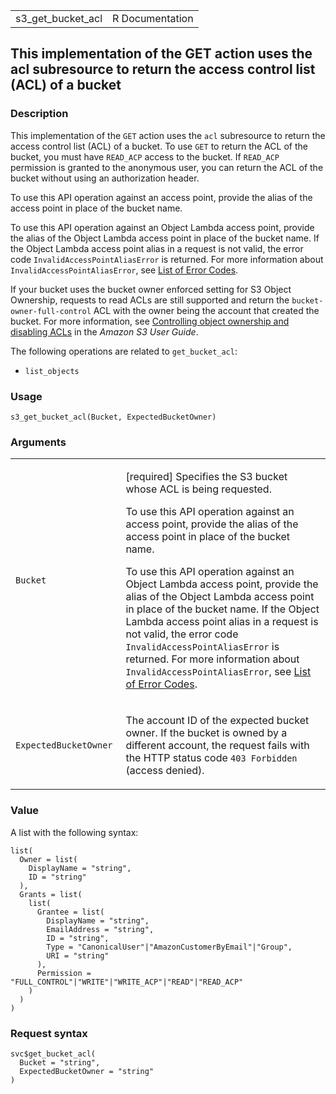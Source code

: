 <table style="width: 100%;">
<tbody>
<tr class="odd">
<td>s3_get_bucket_acl</td>
<td style="text-align: right;">R Documentation</td>
</tr>
</tbody>
</table>

## This implementation of the GET action uses the acl subresource to return the access control list (ACL) of a bucket

### Description

This implementation of the `GET` action uses the `acl` subresource to
return the access control list (ACL) of a bucket. To use `GET` to return
the ACL of the bucket, you must have `READ_ACP` access to the bucket. If
`READ_ACP` permission is granted to the anonymous user, you can return
the ACL of the bucket without using an authorization header.

To use this API operation against an access point, provide the alias of
the access point in place of the bucket name.

To use this API operation against an Object Lambda access point, provide
the alias of the Object Lambda access point in place of the bucket name.
If the Object Lambda access point alias in a request is not valid, the
error code `InvalidAccessPointAliasError` is returned. For more
information about `InvalidAccessPointAliasError`, see [List of Error
Codes](https://docs.aws.amazon.com/AmazonS3/latest/API/ErrorResponses.html#ErrorCodeList).

If your bucket uses the bucket owner enforced setting for S3 Object
Ownership, requests to read ACLs are still supported and return the
`bucket-owner-full-control` ACL with the owner being the account that
created the bucket. For more information, see [Controlling object
ownership and disabling
ACLs](https://docs.aws.amazon.com/AmazonS3/latest/userguide/about-object-ownership.html)
in the *Amazon S3 User Guide*.

The following operations are related to `get_bucket_acl`:

-   `list_objects`

### Usage

    s3_get_bucket_acl(Bucket, ExpectedBucketOwner)

### Arguments

<table>
<colgroup>
<col style="width: 35%" />
<col style="width: 65%" />
</colgroup>
<tbody>
<tr class="odd">
<td><code id="s3_get_bucket_acl_:_Bucket">Bucket</code></td>
<td><p>[required] Specifies the S3 bucket whose ACL is being
requested.</p>
<p>To use this API operation against an access point, provide the alias
of the access point in place of the bucket name.</p>
<p>To use this API operation against an Object Lambda access point,
provide the alias of the Object Lambda access point in place of the
bucket name. If the Object Lambda access point alias in a request is not
valid, the error code <code>InvalidAccessPointAliasError</code> is
returned. For more information about
<code>InvalidAccessPointAliasError</code>, see <a
href="https://docs.aws.amazon.com/AmazonS3/latest/API/ErrorResponses.html#ErrorCodeList">List
of Error Codes</a>.</p></td>
</tr>
<tr class="even">
<td><code
id="s3_get_bucket_acl_:_ExpectedBucketOwner">ExpectedBucketOwner</code></td>
<td><p>The account ID of the expected bucket owner. If the bucket is
owned by a different account, the request fails with the HTTP status
code <code style="white-space: pre;">⁠403 Forbidden⁠</code> (access
denied).</p></td>
</tr>
</tbody>
</table>

### Value

A list with the following syntax:

    list(
      Owner = list(
        DisplayName = "string",
        ID = "string"
      ),
      Grants = list(
        list(
          Grantee = list(
            DisplayName = "string",
            EmailAddress = "string",
            ID = "string",
            Type = "CanonicalUser"|"AmazonCustomerByEmail"|"Group",
            URI = "string"
          ),
          Permission = "FULL_CONTROL"|"WRITE"|"WRITE_ACP"|"READ"|"READ_ACP"
        )
      )
    )

### Request syntax

    svc$get_bucket_acl(
      Bucket = "string",
      ExpectedBucketOwner = "string"
    )
